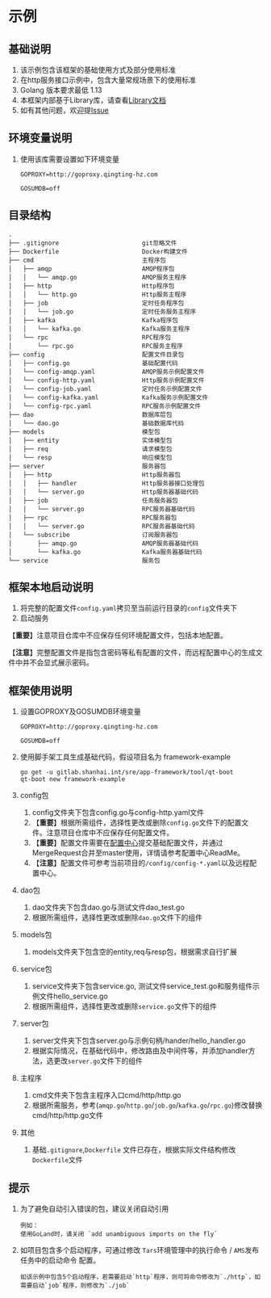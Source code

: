 # 示例

## 基础说明

1. 该示例包含该框架的基础使用方式及部分使用标准
2. 在http服务接口示例中，包含大量常规场景下的使用标准
3. Golang 版本要求最低 1.13
4. 本框架内部基于Library库，请查看[Library文档](https://gitlab.shanhai.int/sre/library)
5. 如有其他问题，欢迎提[Issue](https://gitlab.shanhai.int/sre/app-framework/issues/new)

## 环境变量说明

1. 使用该库需要设置如下环境变量
   ```
   GOPROXY=http://goproxy.qingting-hz.com
   
   GOSUMDB=off
   ```

## 目录结构
   ```
   .
   ├── .gitignore                       git忽略文件
   ├── Dockerfile                       Docker构建文件
   ├── cmd                              主程序包
   │   ├── amqp                         AMQP程序包
   │   │   └── amqp.go                  AMQP服务主程序
   │   ├── http                         Http程序包
   │   │   └── http.go                  Http服务主程序
   │   ├── job                          定时任务程序包
   │   │   └── job.go                   定时任务服务主程序
   │   ├── kafka                        Kafka程序包
   │   │   └── kafka.go                 Kafka服务主程序
   │   └── rpc                          RPC程序包
   │       └── rpc.go                   RPC服务主程序
   ├── config                           配置文件目录包
   │   ├── config.go                    基础配置代码
   │   └── config-amqp.yaml             AMQP服务示例配置文件
   │   └── config-http.yaml             Http服务示例配置文件
   │   └── config-job.yaml              定时任务示例配置文件
   │   └── config-kafka.yaml            Kafka服务示例配置文件
   │   └── config-rpc.yaml              RPC服务示例配置文件
   ├── dao                              数据库层包
   │   └── dao.go                       基础数据库代码
   ├── models                           模型包
   │   ├── entity                       实体模型包
   │   ├── req                          请求模型包
   │   └── resp                         响应模型包
   ├── server                           服务器包
   │   ├── http                         Http服务器包
   │   │   ├── handler                  Http服务器接口处理包
   │   │   └── server.go                Http服务器基础代码
   │   ├── job                          任务服务器包
   │   │   └── server.go                RPC服务器基础代码
   │   ├── rpc                          RPC服务器包
   │   │   └── server.go                RPC服务器基础代码
   │   └── subscribe                    订阅服务器包
   │       ├── amqp.go                  AMQP服务器基础代码
   │       └── kafka.go                 Kafka服务器基础代码
   └── service                          服务包
   ```  
  
## 框架本地启动说明

1. 将完整的配置文件`config.yaml`拷贝至当前运行目录的`config`文件夹下
2. 启动服务

【**重要**】注意项目仓库中不应保存任何环境配置文件，包括本地配置。

【**注意**】完整配置文件是指包含密码等私有配置的文件，而远程配置中心的生成文件中并不会显式展示密码。

## 框架使用说明
1. 设置GOPROXY及GOSUMDB环境变量
   ```
   GOPROXY=http://goproxy.qingting-hz.com
   
   GOSUMDB=off
   ```

2. 使用脚手架工具生成基础代码，假设项目名为 framework-example
   ```
   go get -u gitlab.shanhai.int/sre/app-framework/tool/qt-boot
   qt-boot new framework-example
   ```

3. config包
    1. config文件夹下包含config.go与config-http.yaml文件
    2. 【**重要**】根据所需组件，选择性更改或删除`config.go`文件下的配置文件。注意项目仓库中不应保存任何配置文件。
    3. 【**重要**】配置文件需要在[配置中心](https://gitlab.shanhai.int/sre/config-center)提交基础配置文件，并通过MergeRequest合并至master使用，详情请参考配置中心ReadMe。
    4. 【**注意**】配置文件可参考当前项目的`/config/config-*.yaml`以及远程配置中心。

4. dao包   
    1. dao文件夹下包含dao.go与测试文件dao_test.go
    2. 根据所需组件，选择性更改或删除`dao.go`文件下的组件
    
5. models包   
    1. models文件夹下包含空的entity,req与resp包，根据需求自行扩展
    
6. service包
    1. service文件夹下包含service.go, 测试文件service_test.go和服务组件示例文件hello_service.go
    2. 根据所需组件，选择性更改或删除`service.go`文件下的组件 
    
7. server包
    1. server文件夹下包含server.go与示例句柄/hander/hello_handler.go
    2. 根据实际情况，在基础代码中，修改路由及中间件等，并添加handler方法，选更改`server.go`文件下的组件
       
8. 主程序
    1. cmd文件夹下包含主程序入口cmd/http/http.go
    2. 根据所需服务，参考(`amqp.go`/`http.go`/`job.go`/`kafka.go`/`rpc.go`)修改替换cmd/http/http.go文件
       
9. 其他

    1. 基础`.gitignore`,`Dockerfile` 文件已存在，根据实际文件结构修改`Dockerfile`文件

## 提示

1. 为了避免自动引入错误的包，建议关闭自动引用
   ```
   例如：
   使用GoLand时，请关闭 `add unambiguous imports on the fly`
   ```
2. 如项目包含多个启动程序，可通过修改 `Tars`环境管理中的执行命令 / `AMS`发布任务中的启动命令 配置。
   ```
   如该示例中包含5个启动程序，若需要启动`http`程序，则可将命令修改为`./http`，如需要启动`job`程序，则修改为`./job`
   ```
